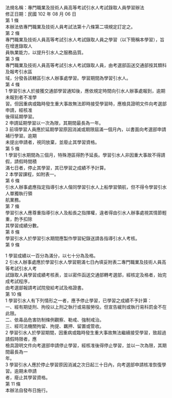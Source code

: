 法規名稱：專門職業及技術人員高等考試引水人考試錄取人員學習辦法  
修正日期：民國 102 年 08 月 06 日  
第 1 條  
本辦法依專門職業及技術人員考試法第十八條第二項規定訂定之。  
第 2 條  
專門職業及技術人員高等考試引水人考試錄取人員之學習（以下簡稱本學習），旨在增進錄取人  
員執業能力，以提升引水人之服務品質。  
第 3 條  
專門職業及技術人員高等考試引水人考試錄取人員，由考選部函送交通部按其類科及報考引水區  
域，分發各該轄區引水人辦事處學習。學習期間為學習引水人。  
第 4 條  
1 學習引水人於接獲交通部學習通知後，應依規定時間向引水人辦事處報到，逾期未報到者不准學  
習。但因重病或臨時發生重大事故無法即時接受學習時，應檢具證明文件向考選部申請，經核准  
後得延期學習。  
2 申請延期學習以一次為限，其期間最長為一年。  
3 前項學習人員應於延期學習原因消滅或期限屆滿一個月內，以書面向考選部申請補行學習。逾期  
未提出申請者，視同放棄，並廢止其學習資格。  
第 5 條  
1 學習引水期間為三個月，特殊港區得酌予延長。學習引水人非因重大事故不得請假，請假時間積  
滿七日者，停止其學習，其已學習之成績不予計算。  
2 本學習課程，如附表一。  
第 6 條  
引水人辦事處應指定指導引水人偕同學習引水人上船學習領航，但不得令學習引水人單獨執行領  
航業務。  
第 7 條  
學習引水人應尊重指導引水人及船長之指揮權，違者得由引水人辦事處視其情節輕重，酌予扣除  
其學習成績分數。  
第 8 條  
學習引水人於學習引水期間應製作學習紀錄送請各指導引水人考核。  
第 9 條  


1 學習成績以一百分為滿分，以七十分為及格。  
2 引水人辦事處應於學習引水人學習期滿七日內填妥附表二專門職業及技術人員高等考試引水人考  
試錄取人員學習成績考核表，並以密件函送交通部轉考選部，經核定及格者，始完成考試程序，  
由考選部報請考試院發給考試及格證書。  
第 10 條  
1 學習引水人有下列情形之一者，應予停止學習，已學習之成績不予計算：  
一、經有期徒刑、拘役以上刑之執行或易服勞役。但宣告緩刑或執行易科罰金不在此限。  
二、依毒品危害防制條例觀察、勒戒、強制戒治。  
三、經司法機關拘留、拘提、羈押、留置或管收。  
2 學習引水人於學習期間，因重病或臨時發生重大事故無法繼續接受學習，致超過請假時限者，應  
檢具證明文件向考選部申請停止學習，經核准後得停止學習，並以一次為限，其期間最長為一  
年。  
3 學習引水人應於停止學習原因消滅之次日起三十日內，向考選部申請核准恢復學習。逾期未申請  
者，廢止其學習資格。  
第 11 條  
本辦法自發布日施行。  


